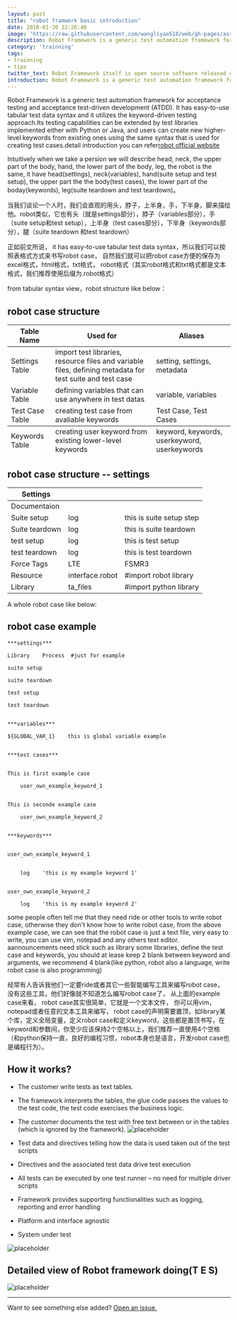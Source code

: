 ```yaml
---
layout: post
title: "robot framwork basic introduction"
date: 2018-01-30 22:26:40
image: 'https://raw.githubusercontent.com/wangliyao518/web/gh-pages/assets/img/timg.jpg'
description: Robot Framework is a generic test automation framework for acceptance testing and acceptance test-driven development (ATDD). It has easy-to-use tabular test data syntax and it utilizes the keyword-driven testing approach.
category: 'trainning'
tags:
- trainning
- tips
twitter_text: Robot Framework itself is open source software released under Apache License 2.0,nowadays sponsored by Robot Framework Foundation.
introduction: Robot Framework is a generic test automation framework for acceptance testing and acceptance test-driven development (ATDD)
---
```


Robot Framework is a generic test automation framework for acceptance testing and acceptance test-driven development (ATDD). It has easy-to-use tabular test data syntax and it utilizes the keyword-driven testing approach.Its testing capabilities can be extended by test libraries implemented either with Python or Java, and users can create new higher-level keywords from existing ones using the same syntax that is used for creating test cases.detail introduction you can refer[robot official website](http://robotframework.org/)


Intuitively when we take a persion we will describe head, neck, the upper part of the body, hand, the lower part of the body, leg, the robot is the same, it have head(settings), neck(variables), hand(suite setup and test setup), the upper part the the body(test cases), the lower part of the boday(keywords), leg(suite teardown and test teardown)。

当我们谈论一个人时，我们会直观的用头，脖子，上半身，手，下半身，脚来描绘他。robot类似，它也有头（就是settings部分），脖子（variables部分），手（suite setup和test setup），上半身（test cases部分），下半身（keywords部分），腿（suite teardown 和test teardown）


正如前文所说， it has easy-to-use tabular test data syntax，所以我们可以按照表格式方式来书写robot case， 自然我们就可以把robot case方便的保存为excel格式，html格式，txt格式， robot格式（其实robot格式和txt格式都是文本格式，我们推荐使用后缀为.robot格式） 

from tabular syntax view，robot structure like below：

## robot case structure
<table>
  <thead>
    <tr>
      <th>Table Name</th>
      <th>Used for</th>
      <th>Aliases</th>
    </tr>
  </thead>
  <tfoot>
    <tr>
      <td>Keywords Table</td>
      <td>creating user keyword from existing lower-level keywords</td>
      <td>keyword, keywords, userkeyword, userkeywords</td>
    </tr>
  </tfoot>
  <tbody>
    <tr>
      <td>Settings Table</td>
      <td>import test libraries, resource files and variable files, defining metadata for test suite and test case</td>
      <td>setting, settings, metadata</td>
    </tr>
    <tr>
      <td>Variable Table</td>
      <td>defining variables that can use anywhere in test datas</td>
      <td>variable, variables</td>
    </tr>
    <tr>
      <td>Test Case Table</td>
      <td>creating test case from avaliable keywords</td>
      <td>Test Case, Test Cases</td>
    </tr>
  </tbody>
</table>

## robot case structure -- settings
<table>
  <thead>
    <tr>
      <th>Settings</th>
      <th> </th>
      <th> </th>
    </tr>
  </thead>
  <tbody>
    <tr>
      <td>Documentaion</td>
      <td> </td>
      <td> </td>
    </tr>
    <tr>
      <td>Suite setup</td>
      <td>log</td>
      <td>this is suite setup step</td>
    </tr>
    <tr>
      <td>Suite teardown</td>
      <td>log</td>
      <td>this is suite teardown</td>
    </tr>
     <tr>
      <td>test setup</td>
      <td>log</td>
      <td>this is test setup</td>
    </tr>
     <tr>
      <td>test teardown</td>
      <td>log</td>
      <td>this is test teardown</td>
    </tr>
     <tr>
      <td>Force Tags</td>
      <td>LTE</td>
      <td>FSMR3</td>
    </tr>
     <tr>
      <td>Resource</td>
      <td>interface.robot</td>
      <td>#import robot library</td>
    </tr>
     <tr>
      <td>Library</td>
      <td>ta_files</td>
      <td>#import python library</td>
    </tr>
  </tbody>
</table>


A whole robot case like below: 

## robot case example

```robot
***settings***

Library    Process  #just for example

suite setup

suite teardown

test setup

test teardown


***variables***

${GLOBAL_VAR_1}    this is global variable example 


***test cases***


This is first example case

    user_own_example_keyword_1


This is seconde example case

    user_own_example_keyword_2


***keywords***


user_own_example_keyword_1


    log    'this is my example keyword 1'


user_own_example_keyword_2

    log    'this is my example keyword 2'

```

some people often tell me that they need ride or other tools to write robot case, otherwise they don't know how to write robot case, from the above example case, we can see that the robot case is just a text file, very easy to write, you can use vim, notepad and any others text editor. aannouncements need stick such as library some libraries, define the test case and keywords, you should at lease keep 2 blank between keyword and arguments, we recommend 4 blank(like python, robot also a language, write robot case is also programming)

经常有人告诉我他们一定要ride或者其它一些智能编写工具来编写robot case， 没有这些工具，他们好像就不知道怎么编写robot case了， 从上面的example case来看， robot case其实很简单，它就是一个文本文件， 你可以用vim，notepad或者任意的文本工具来编写， robot case的声明需要置顶，如library某个库，定义全局变量，定义robot case和定义keyword，这些都是置顶书写，在keyword和参数间，你至少应该保持2个空格以上，我们推荐一直使用4个空格（和python保持一直，良好的编程习惯，robot本身也是语言，开发robot case也是编程行为）。



## How it works?
* The customer write tests as text tables.
* The framework interprets the tables, the glue code passes the values to the test code, the test code exercises the business logic.
* The customer documents the test with free text between or in the tables (which is ignored by the framework).
![placeholder](http://res.cloudinary.com/wangliyao518/image/upload/v1520132760/robot_architecture_weuhmy.png "Large example image")


* Test data and directives telling how the data is used taken out of the test scripts
* Directives and the associated test data drive test execution
* All tests can be executed by one test runner – no need for multiple driver scripts
* Framework provides supporting functionalities such as logging, reporting and error handling
* Platform and interface agnostic
* System under test

![placeholder](http://res.cloudinary.com/wangliyao518/image/upload/v1520134692/parser_runner_xmjkkb.png "Large example image")


## Detailed view of Robot framework doing(T E S)
![placeholder](http://res.cloudinary.com/wangliyao518/image/upload/e_blackwhite/v1520132829/detail_view_of_robot_opngz3.png "Large example image")

-----

Want to see something else added? <a href="https://github.com/wangliyao518/blog/issues/new">Open an issue.</a>









